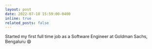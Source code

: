 ```yaml
---
layout: post
date: 2022-07-18 15:59:00-0400
inline: true
related_posts: false
---
```


Started my first full time job as a Software Engineer at Goldman Sachs, Bengaluru :smile:
